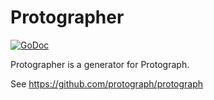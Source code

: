 # Protographer

[![GoDoc](https://godoc.org/github.com/protograph/protographer?status.svg)](https://godoc.org/github.com/protograph/protographer)

Protographer is a generator for Protograph. 

See https://github.com/protograph/protograph
